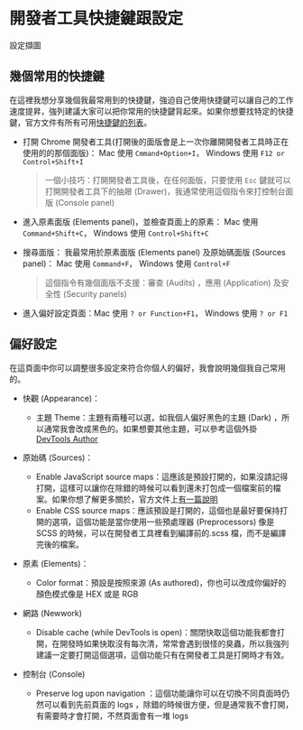 
# 開發者工具快捷鍵跟設定

設定擷圖

## 幾個常用的快捷鍵
在這裡我想分享幾個我最常用到的快捷鍵，強迫自己使用快捷鍵可以讓自己的工作速度提昇，強列建議大家可以把你常用的快捷鍵背起來。如果你想要找特定的快捷鍵，官方文件有所有可用[快捷鍵的列表](https://developers.google.com/web/tools/chrome-devtools/shortcuts)。

- 打開 Chrome 開發者工具(打開後的面版會是上一次你離開開發者工具時正在使用的的那個面版)： Mac 使用 `Cmmand+Option+I`， Windows 使用 `F12 or Control+Shift+I`
  > 一個小技巧：打開開發者工具後，在任何面版，只要使用 `Esc` 鍵就可以打開開發者工具下的抽屜 (Drawer)，我通常使用這個指令來打控制台面版 (Console panel)

- 進入原素面版 (Elements panel)，並檢查頁面上的原素： Mac 使用 `Command+Shift+C`， Windows 使用 `Control+Shift+C`
- 搜尋面版： 我最常用於原素面版 (Elements panel) 及原始碼面版 (Sources panel)： Mac 使用 `Command+F`， Windows 使用 `Control+F`
  > 這個指令有幾個面版不支援：審查 (Audits) ，應用 (Application) 及安全性 (Security panels)
- 進入偏好設定頁面：Mac 使用 `? or Function+F1`， Windows 使用 `? or F1`

## 偏好設定
在這頁面中你可以調整很多設定來符合你個人的偏好，我會說明幾個我自己常用的。
- 快觀 (Appearance)：
    - 主題 Theme：主題有兩種可以選，如我個人偏好黑色的主題 (Dark) ，所以通常我會改成黑色的。如果想要其他主題，可以參考這個外掛 [DevTools Author](https://github.com/micjamking/devtools-author)

- 原始碼 (Sources)：
    - Enable JavaScript source maps：這應該是預設打開的，如果沒請記得打開，這樣可以讓你在除錯的時候可以看到還未打包成一個檔案前的檔案。如果你想了解更多關於，官方文件上[有一篇說明](https://developers.google.com/web/tools/chrome-devtools/javascript/source-maps)
    - Enable CSS source maps：應該預設是打開的，這個也是最好要保持打開的選項，這個功能是當你使用一些預處理器 (Preprocessors) 像是 SCSS 的時候，可以在開發者工具裡看到編譯前的.scss 檔，而不是編譯完後的檔案。

- 原素 (Elements)：
    - Color format：預設是按照來源 (As authored)，你也可以改成你偏好的顏色模式像是 HEX 或是 RGB

- 網路 (Newwork)
    - Disable cache (while DevTools is open)：關閉快取這個功能我都會打開，在開發時如果快取沒有每次清，常常會遇到很怪的臭蟲，所以我強列建議一定要打開這個選項，這個功能只有在開發者工具是打開時才有效。
    
- 控制台 (Console)
    - Preserve log upon navigation ：這個功能讓你可以在切換不同頁面時仍然可以看到先前頁面的 logs ，除錯的時候很方便，但是通常我不會打開，有需要時才會打開，不然頁面會有一堆 logs
